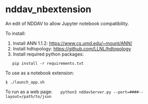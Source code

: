 nddav_nbextension
===============================

An edit of NDDAV to allow Jupyter notebook compatibility.

To install:

1. Install ANN 1.1.2: https://www.cs.umd.edu/~mount/ANN/
2. Install hdtopology: https://github.com/LLNL/hdtopology
3. Install required python packages:

`   pip install -r requirements.txt`

To use as a notebook extension:

    $ ./launch_app.sh

To run as a web page:
`   python3 nddavServer.py --port=####--layout=/path/to/json`



